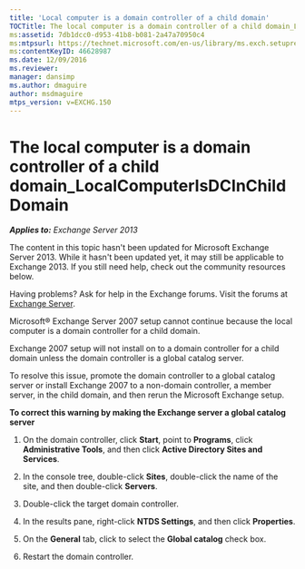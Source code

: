 ```yaml
---
title: 'Local computer is a domain controller of a child domain'
TOCTitle: The local computer is a domain controller of a child domain_LocalComputerIsDCInChildDomain
ms:assetid: 7db1dcc0-d953-41b8-b081-2a47a70950c4
ms:mtpsurl: https://technet.microsoft.com/en-us/library/ms.exch.setupreadiness.localcomputerisdcinchilddomain(v=EXCHG.150)
ms:contentKeyID: 46628987
ms.date: 12/09/2016
ms.reviewer: 
manager: dansimp
ms.author: dmaguire
author: msdmaguire
mtps_version: v=EXCHG.150
---
```


# The local computer is a domain controller of a child domain\_LocalComputerIsDCInChildDomain

_**Applies to:** Exchange Server 2013_

The content in this topic hasn't been updated for Microsoft Exchange Server 2013. While it hasn't been updated yet, it may still be applicable to Exchange 2013. If you still need help, check out the community resources below.

Having problems? Ask for help in the Exchange forums. Visit the forums at [Exchange Server](https://go.microsoft.com/fwlink/p/?linkid=60612).

Microsoft® Exchange Server 2007 setup cannot continue because the local computer is a domain controller for a child domain.

Exchange 2007 setup will not install on to a domain controller for a child domain unless the domain controller is a global catalog server.

To resolve this issue, promote the domain controller to a global catalog server or install Exchange 2007 to a non-domain controller, a member server, in the child domain, and then rerun the Microsoft Exchange setup.

**To correct this warning by making the Exchange server a global catalog server**

1. On the domain controller, click **Start**, point to **Programs**, click **Administrative Tools**, and then click **Active Directory Sites and Services**.

2. In the console tree, double-click **Sites**, double-click the name of the site, and then double-click **Servers**.

3. Double-click the target domain controller.

4. In the results pane, right-click **NTDS Settings**, and then click **Properties**.

5. On the **General** tab, click to select the **Global catalog** check box.

6. Restart the domain controller.
